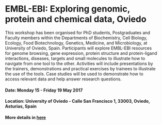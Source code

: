 #  EMBL-EBI: Exploring genomic, protein and chemical data, Oviedo

This workshop has been organised for PhD students, Postgraduates and Faculty members within the Departments of Biochemistry, Cell Biology, Ecology, Food Biotechnology, Genetics, Medicine, and Microbiology, at University of Oviedo, Spain. 
Participants will explore EMBL-EBI resources for genome browsing, gene expression, protein structure and protein-ligand interactions, diseases, targets and small molecules to illustrate how to navigate from one tool to the other. Activities will include presentations by the trainers, demonstrations and practical exercises by trainees to illustrate the use of the tools. Case studies will be used to demonstrate how to access relevant data and help answer research questions.

#### Date: Monday 15 - Friday 19 May 2017

#### Location: University of Oviedo - Calle San Francisco 1, 33003,  Oviedo,  Asturias, Spain

#### More details in [here][1]


[1]: https://www.ebi.ac.uk/training/events/2017/embl-ebi-exploring-genomic-protein-and-chemical-data-oviedo
